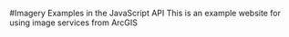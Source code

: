 #Imagery Examples in the JavaScript API
This is an example website for using image services from ArcGIS